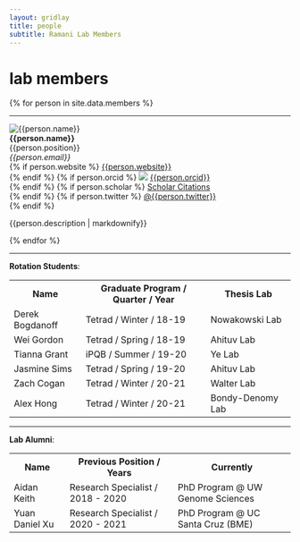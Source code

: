 ```yaml
---
layout: gridlay
title: people
subtitle: Ramani Lab Members
---
```


# **lab members**
{% for person in site.data.members %}
<hr>
<!-- The paddingtop and margin-top edits allow anchors to link properly. -->
<div id = "{{person.name}}" class="row" style="padding-top: 60px; margin-top: -60px;">
    <div class="col-sm-4">
        <img class="img-responsive" src="{{person.image}}" {% if person.altimage %} onmouseover="this.src='{{person.altimage}}';" onmouseout="this.src='{{person.image}}';" {% endif %} alt="{{person.name}}"><br>
        <strong>{{person.name}}</strong> <br>
        {{person.position}} <br>
        <em>{{person.email}}</em> <br>
        {% if person.website %}
          <a href= "{{person.website}}">{{person.website}}</a> <br>
        {% endif %}
        {% if person.orcid %}
          <a href="http://orcid.org"><img class="inline-block" src="/static/img/orcid_logo.png"></a>
          <a href="http://{{person.orcid}}"> {{person.orcid}}</a> <br>
        {% endif %}
        {% if person.scholar %}
          <a href= "http://scholar.google.com/citations?user={{person.scholar}}"> Scholar Citations </a> <br>
        {% endif %}
        {% if person.twitter %}
          <a href= "http://twitter.com/{{person.twitter}}"> @{{person.twitter}} </a> <br>
        {% endif %}
    </div>
    <div class="col-sm-8">
        <p class="text-justify">{{person.description | markdownify}}</p>
    </div>
</div>
{% endfor %}
<hr>
<strong>Rotation Students</strong>: <br>
<table class="w3-table">
<tr>
  <th>Name</th>
  <th>Graduate Program / Quarter / Year</th>
  <th>Thesis Lab</th>
</tr>
<tr>
  <td>Derek Bogdanoff</td>
  <td>Tetrad / Winter / 18-19</td>
  <td>Nowakowski Lab</td>
</tr>
<tr>
  <td>Wei Gordon</td>
  <td>Tetrad / Spring / 18-19</td>
  <td>Ahituv Lab</td>
</tr>
<tr>
  <td>Tianna Grant</td>
  <td>iPQB / Summer / 19-20</td>
  <td>Ye Lab</td>
</tr>
<tr>
  <td>Jasmine Sims</td>
  <td>Tetrad / Spring / 19-20</td>
  <td>Ahituv Lab</td>
</tr>
<tr>
  <td>Zach Cogan</td>
  <td>Tetrad / Winter / 20-21</td>
  <td>Walter Lab</td>
</tr>
<tr>
  <td>Alex Hong</td>
  <td>Tetrad / Winter / 20-21</td>
  <td>Bondy-Denomy Lab</td>
</tr>
</table>
<hr>
<strong>Lab Alumni</strong>: <br>
<table class="w3-table">
<tr>
  <th>Name</th>
  <th>Previous Position / Years</th>
  <th>Currently</th>
</tr>
<tr>
  <td>Aidan Keith</td>
  <td>Research Specialist / 2018 - 2020</td>
  <td>PhD Program @ UW Genome Sciences</td>
</tr>
<tr>
  <td>Yuan Daniel Xu</td>
  <td>Research Specialist / 2020 - 2021</td>
  <td>PhD Program @ UC Santa Cruz (BME)</td>
</tr>
</table>
